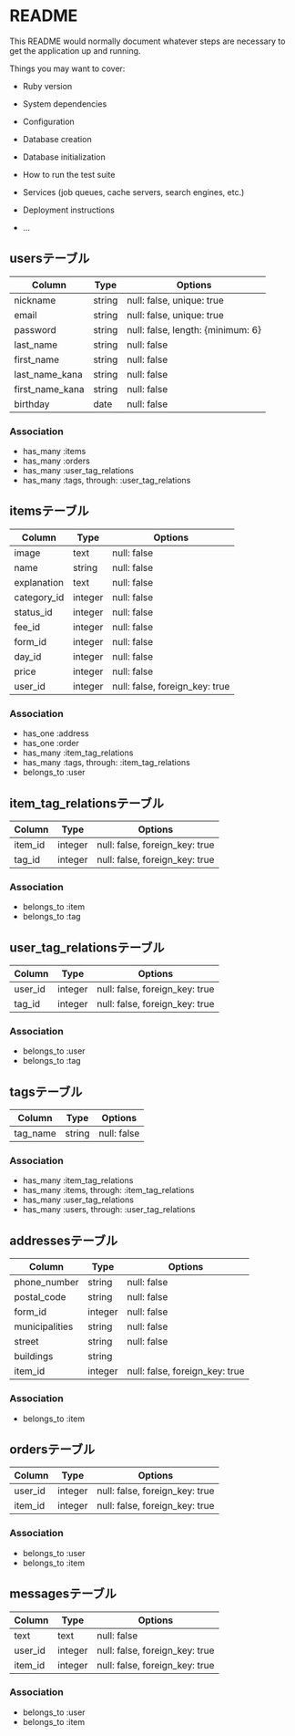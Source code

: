 # README

This README would normally document whatever steps are necessary to get the
application up and running.

Things you may want to cover:

* Ruby version

* System dependencies

* Configuration

* Database creation

* Database initialization

* How to run the test suite

* Services (job queues, cache servers, search engines, etc.)

* Deployment instructions

* ...

## usersテーブル
|Column|Type|Options|
|------|----|-------|
|nickname|string|null: false, unique: true|
|email|string|null: false, unique: true|
|password|string|null: false, length: {minimum: 6}|
|last_name|string|null: false|
|first_name|string|null: false|
|last_name_kana|string|null: false|
|first_name_kana|string|null: false|
|birthday|date|null: false|

### Association
- has_many :items
- has_many :orders
- has_many :user_tag_relations
- has_many :tags, through: :user_tag_relations



## itemsテーブル
|Column|Type|Options|
|------|----|-------|
|image|text|null: false|
|name|string|null: false|
|explanation|text|null: false|
|category_id|integer|null: false|
|status_id|integer|null: false|
|fee_id|integer|null: false|
|form_id|integer|null: false|
|day_id|integer|null: false|
|price|integer|null: false|
|user_id|integer|null: false, foreign_key: true|

### Association
- has_one :address
- has_one :order
- has_many :item_tag_relations
- has_many :tags, through: :item_tag_relations
- belongs_to :user



## item_tag_relationsテーブル
|Column|Type|Options|
|------|----|-------|
|item_id|integer|null: false, foreign_key: true|
|tag_id|integer|null: false, foreign_key: true|

### Association
- belongs_to :item
- belongs_to :tag



## user_tag_relationsテーブル
|Column|Type|Options|
|------|----|-------|
|user_id|integer|null: false, foreign_key: true|
|tag_id|integer|null: false, foreign_key: true|

### Association
- belongs_to :user
- belongs_to :tag



## tagsテーブル
|Column|Type|Options|
|------|----|-------|
|tag_name|string|null: false|

### Association
- has_many :item_tag_relations
- has_many :items, through: :item_tag_relations
- has_many :user_tag_relations
- has_many :users, through: :user_tag_relations



## addressesテーブル
|Column|Type|Options|
|------|----|-------|
|phone_number|string|null: false|
|postal_code|string|null: false|
|form_id|integer|null: false|
|municipalities|string|null: false|
|street|string|null: false|
|buildings|string||
|item_id|integer|null: false, foreign_key: true|

### Association
- belongs_to :item


## ordersテーブル
|Column|Type|Options|
|------|----|-------|
|user_id|integer|null: false, foreign_key: true|
|item_id|integer|null: false, foreign_key: true|

### Association
- belongs_to :user
- belongs_to :item


## messagesテーブル
|Column|Type|Options|
|------|----|-------|
|text|text|null: false|
|user_id|integer|null: false, foreign_key: true|
|item_id|integer|null: false, foreign_key: true|

### Association
- belongs_to :user
- belongs_to :item